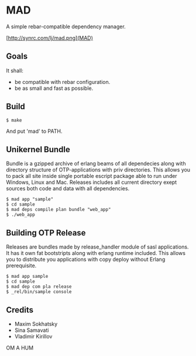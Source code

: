 MAD
===

A simple rebar-compatible dependency manager.

[http://synrc.com/lj/mad.png](MAD)

Goals
-----

It shall:

* be compatible with rebar configuration.
* be as small and fast as possible.

Build
-----

    $ make

And put 'mad' to PATH.

Unikernel Bundle
----------------

Bundle is a gzipped archive of erlang beams of all dependecies
along with directory structure of OTP-applications with priv directories.
This allows you to pack all site inside single portable escript package able
to run under Windows, Linux and Mac. Releases includes all current
directory exept sources both code and data with all dependencies.

    $ mad app "sample"
    $ cd sample
    $ mad deps compile plan bundle "web_app"
    $ ./web_app

Building OTP Release
--------------------

Releases are bundles made by release_handler module of sasl applications.
It has it own fat bootstripts along with erlang runtime included.
This allows you to distribute you applications with copy deploy
without Erlang prerequisite.

    $ mad app sample
    $ cd sample
    $ mad dep com pla release
    $ _rel/bin/sample console

Credits
-------

* Maxim Sokhatsky
* Sina Samavati
* Vladimir Kirillov

OM A HUM

